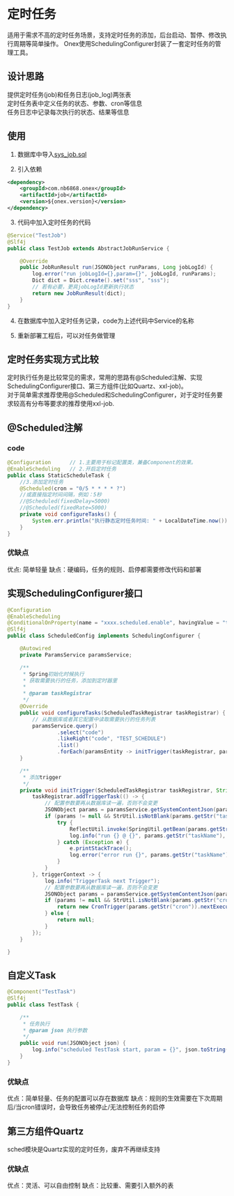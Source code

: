 # 定时任务
适用于需求不高的定时任务场景，支持定时任务的添加，后台启动、暂停、修改执行周期等简单操作。
Onex使用SchedulingConfigurer封装了一套定时任务的管理工具。

## 设计思路
提供定时任务(job)和任务日志(job_log)两张表    
定时任务表中定义任务的状态、参数、cron等信息    
任务日志中记录每次执行的状态、结果等信息

## 使用
1. 数据库中导入[sys_job.sql](./sql/sys_job.sql)

2. 引入依赖
```xml
<dependency>
    <groupId>com.nb6868.onex</groupId>
    <artifactId>job</artifactId>
    <version>${onex.version}</version>
</dependency>
```

3. 代码中加入定时任务的代码
```java
@Service("TestJob")
@Slf4j
public class TestJob extends AbstractJobRunService {

    @Override
    public JobRunResult run(JSONObject runParams, Long jobLogId) {
        log.error("run jobLogId={},param={}", jobLogId, runParams);
        Dict dict = Dict.create().set("sss", "sss");
        // 若有必要，更具jobLogId更新执行状态
        return new JobRunResult(dict);
    }
}
```

4. 在数据库中加入定时任务记录，code为上述代码中Service的名称

5. 重新部署工程后，可以对任务做管理

## 定时任务实现方式比较
定时执行任务是比较常见的需求，常用的思路有@Scheduled注解、实现SchedulingConfigurer接口、第三方组件(比如Quartz、xxl-job)。         
对于简单需求推荐使用@Scheduled和SchedulingConfigurer，对于定时任务要求较高有分布等要求的推荐使用xxl-job.

## @Scheduled注解

### code
```java
@Configuration      // 1.主要用于标记配置类，兼备Component的效果。
@EnableScheduling   // 2.开启定时任务
public class StaticScheduleTask {
    //3.添加定时任务
    @Scheduled(cron = "0/5 * * * * ?")
    //或直接指定时间间隔，例如：5秒
    //@Scheduled(fixedDelay=5000)
    //@Scheduled(fixedRate=5000)
    private void configureTasks() {
        System.err.println("执行静态定时任务时间: " + LocalDateTime.now());
    }
}
```

### 优缺点
优点: 简单轻量
缺点：硬编码，任务的规则、启停都需要修改代码和部署

## 实现SchedulingConfigurer接口
```java
@Configuration
@EnableScheduling
@ConditionalOnProperty(name = "xxxx.scheduled.enable", havingValue = "true")
@Slf4j
public class ScheduledConfig implements SchedulingConfigurer {

    @Autowired
    private ParamsService paramsService;

    /**
     * Spring初始化时候执行
     * 获取需要执行的任务，添加到定时器里
     *
     * @param taskRegistrar
     */
    @Override
    public void configureTasks(ScheduledTaskRegistrar taskRegistrar) {
        // 从数据库或者其它配置中读取需要执行的任务列表
        paramsService.query()
                .select("code")
                .likeRight("code", "TEST_SCHEDULE")
                .list()
                .forEach(paramsEntity -> initTrigger(taskRegistrar, paramsEntity.getCode()));
    }

    /**
     * 添加trigger
     */
    private void initTrigger(ScheduledTaskRegistrar taskRegistrar, String paramsCode) {
        taskRegistrar.addTriggerTask(() -> {
            // 配置参数要再从数据库读一遍，否则不会变更
            JSONObject params = paramsService.getSystemContentJson(paramsCode);
            if (params != null && StrUtil.isNotBlank(params.getStr("taskName"))) {
                try {
                    ReflectUtil.invoke(SpringUtil.getBean(params.getStr("taskName")), "run", params);
                    log.info("run {} @ {}", params.getStr("taskName"), DateUtil.now());
                } catch (Exception e) {
                    e.printStackTrace();
                    log.error("error run {}", params.getStr("taskName"));
                }
            }
        }, triggerContext -> {
            log.info("TriggerTask next Trigger");
            // 配置参数要再从数据库读一遍，否则不会变更
            JSONObject params = paramsService.getSystemContentJson(paramsCode);
            if (params != null && StrUtil.isNotBlank(params.getStr("cron"))) {
                return new CronTrigger(params.getStr("cron")).nextExecutionTime(triggerContext);
            } else {
                return null;
            }
        });
    }

}
```

## 自定义Task
```java
@Component("TestTask")
@Slf4j
public class TestTask {

    /**
     * 任务执行
     * @param json 执行参数
     */
    public void run(JSONObject json) {
        log.info("scheduled TestTask start, param = {}", json.toString());
    }
}
```

### 优缺点
优点：简单轻量、任务的配置可以存在数据库
缺点：规则的生效需要在下次周期后/当cron错误时，会导致任务被停止/无法控制任务的启停

## 第三方组件Quartz
sched模块是Quartz实现的定时任务，废弃不再继续支持

### 优缺点
优点：灵活、可以自由控制
缺点：比较重、需要引入额外的表
